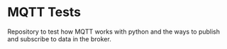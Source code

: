 # MQTT Tests

Repository to test how MQTT works with python and the ways to publish and subscribe to data in the broker.